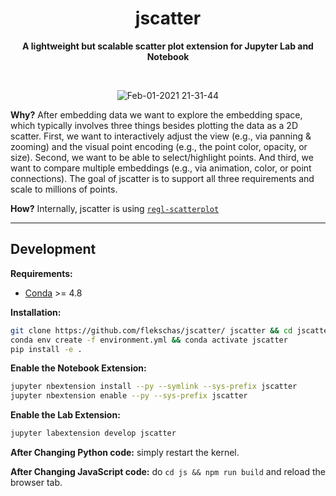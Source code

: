 <h1 align="center">
  jscatter
</h1>

<div align="center">
  
  **A lightweight but scalable scatter plot extension for Jupyter Lab and Notebook**
  
</div>

<br/>

<div align="center">
  
  ![Feb-01-2021 21-31-44](https://user-images.githubusercontent.com/932103/106544399-7a717680-64d5-11eb-8d04-288b70807bc0.gif)
  
</div>

**Why?** After embedding data we want to explore the embedding space, which typically involves three things besides plotting the data as a 2D scatter. First, we want to interactively adjust the view (e.g., via panning & zooming) and the visual point encoding (e.g., the point color, opacity, or size). Second, we want to be able to select/highlight points. And third, we want to compare multiple embeddings (e.g., via animation, color, or point connections). The goal of jscatter is to support all three requirements and scale to millions of points.

**How?** Internally, jscatter is using [`regl-scatterplot`](https://github.com/flekschas/regl-scatterplot/)

---

## Development

**Requirements:**

- [Conda](https://docs.conda.io/en/latest/) >= 4.8

**Installation:**

```bash
git clone https://github.com/flekschas/jscatter/ jscatter && cd jscatter
conda env create -f environment.yml && conda activate jscatter
pip install -e .
```

**Enable the Notebook Extension:**

```bash
jupyter nbextension install --py --symlink --sys-prefix jscatter
jupyter nbextension enable --py --sys-prefix jscatter
```

**Enable the Lab Extension:**

```bash
jupyter labextension develop jscatter
```

**After Changing Python code:** simply restart the kernel.

**After Changing JavaScript code:** do `cd js && npm run build` and reload the browser tab.
